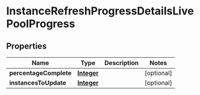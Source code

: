 

# InstanceRefreshProgressDetailsLivePoolProgress


## Properties

| Name | Type | Description | Notes |
|------------ | ------------- | ------------- | -------------|
|**percentageComplete** | [**Integer**](Integer.md) |  |  [optional] |
|**instancesToUpdate** | [**Integer**](Integer.md) |  |  [optional] |



